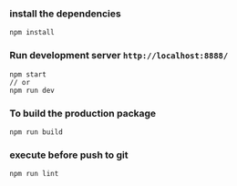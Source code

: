 ### install the dependencies
```
npm install
```

### Run development server `http://localhost:8888/`
```
npm start
// or
npm run dev
```

### To build the production package
```
npm run build
```

### execute before push to git
```
npm run lint
```